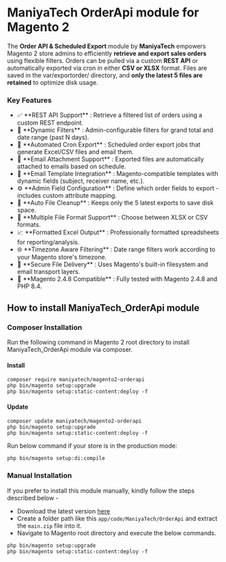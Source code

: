 # ManiyaTech OrderApi module for Magento 2

The <b>Order API & Scheduled Export</b> module by <b>ManiyaTech</b> empowers Magento 2 store admins to efficiently <b>retrieve and export sales orders</b> using flexible filters. Orders can be pulled via a custom <b>REST API</b> or automatically exported via cron in either <b>CSV or XLSX</b> format. Files are saved in the var/exportorder/ directory, and <b>only the latest 5 files are retained</b> to optimize disk usage.

### Key Features

<ul>
	<li>✅ **REST API Support** : Retrieve a filtered list of orders using a custom REST endpoint.</li>
	<li>🔧 **Dynamic Filters**  : Admin-configurable filters for grand total and date range (past N days).</li>
	<li>📅 **Automated Cron Export**  : Scheduled order export jobs that generate Excel/CSV files and email them.</li>
	<li>📎 **Email Attachment Support**  : Exported files are automatically attached to emails based on schedule.</li>
	<li>📧 **Email Template Integration**  : Magento-compatible templates with dynamic fields (subject, receiver name, etc.).</li>
	<li>⚙️ **Admin Field Configuration**  : Define which order fields to export - includes custom attribute mapping.</li>
	<li>🧹 **Auto File Cleanup**  : Keeps only the 5 latest exports to save disk space.</li>
	<li>📂 **Multiple File Format Support**  : Choose between XLSX or CSV formats.</li>
	<li>📈 **Formatted Excel Output**  : Professionally formatted spreadsheets for reporting/analysis.</li>
	<li>🌐 **Timezone Aware Filtering**  : Date range filters work according to your Magento store's timezone.</li>
	<li>🔐 **Secure File Delivery**  : Uses Magento's built-in filesystem and email transport layers.</li>
	<li>🔄 **Magento 2.4.8 Compatible**  : Fully tested with Magento 2.4.8 and PHP 8.4.</li>
</ul>

## How to install ManiyaTech_OrderApi module

### Composer Installation

Run the following command in Magento 2 root directory to install ManiyaTech_OrderApi module via composer.

#### Install

```
composer require maniyatech/magento2-orderapi
php bin/magento setup:upgrade
php bin/magento setup:static-content:deploy -f
```

#### Update

```
composer update maniyatech/magento2-orderapi
php bin/magento setup:upgrade
php bin/magento setup:static-content:deploy -f
```

Run below command if your store is in the production mode:

```
php bin/magento setup:di:compile
```

### Manual Installation

If you prefer to install this module manually, kindly follow the steps described below - 

- Download the latest version [here](https://github.com/maniyatech/magento2-orderapi/archive/refs/heads/main.zip) 
- Create a folder path like this `app/code/ManiyaTech/OrderApi` and extract the `main.zip` file into it.
- Navigate to Magento root directory and execute the below commands.

```
php bin/magento setup:upgrade
php bin/magento setup:static-content:deploy -f
```
